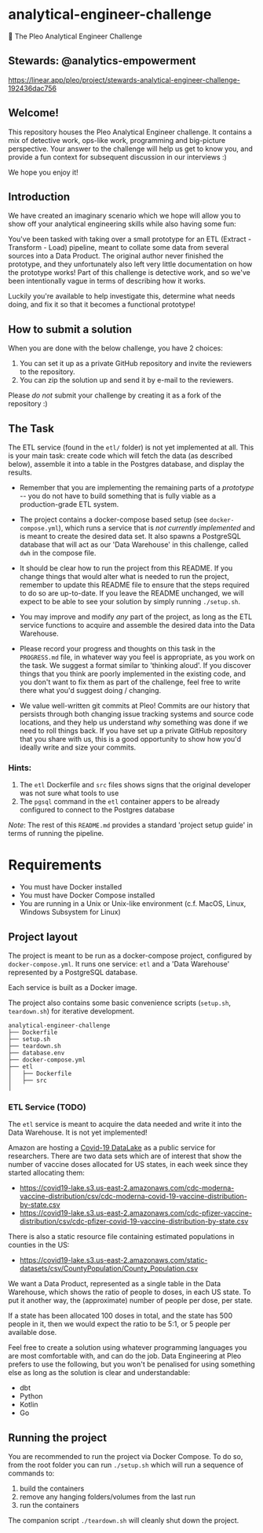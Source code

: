 # analytical-engineer-challenge
🚀 The Pleo Analytical Engineer Challenge


## Stewards: @analytics-empowerment
https://linear.app/pleo/project/stewards-analytical-engineer-challenge-192436dac756

## Welcome!
This repository houses the Pleo Analytical Engineer challenge. It contains a mix of detective work, ops-like work, programming and big-picture perspective. Your answer to the challenge will help us get to know you, and provide a fun context for subsequent discussion in our interviews :)

We hope you enjoy it!

## Introduction
We have created an imaginary scenario which we hope will allow you to show off your analytical engineering skills while also having some fun:

You've been tasked with taking over a small prototype for an ETL (Extract - Transform - Load) pipeline, meant to collate some data from several sources into a Data Product. The original author never finished the prototype, and they unfortunately also left very little documentation on how the prototype works! Part of this challenge is detective work, and so we've been intentionally vague in terms of describing how it works.

Luckily you're available to help investigate this, determine what needs doing, and fix it so that it becomes a functional prototype! 

## How to submit a solution

When you are done with the below challenge, you have 2 choices:

1. You can set it up as a private GitHub repository and invite the reviewers to the repository.
1. You can zip the solution up and send it by e-mail to the reviewers.

Please *do not* submit your challenge by creating it as a fork of the repository :)

## The Task

The ETL service (found in the `etl/` folder) is not yet implemented at all. This is your main task: create code which will fetch the data (as described below), assemble it into a table in the Postgres database, and display the results.


- Remember that you are implementing the remaining parts of a _prototype_ -- you do not have to build something that is fully viable as a production-grade ETL system.

- The project contains a docker-compose based setup (see `docker-compose.yml`), which runs a service that is _not currently implemented_ and is meant to create the desired data set. It also spawns a PostgreSQL database that will act as our 'Data Warehouse' in this challenge, called `dwh` in the compose file.

- It should be clear how to run the project from this README. If you change things that would alter what is needed to run the project, remember to update this README file to ensure that the steps required to do so are up-to-date. If you leave the README unchanged, we will expect to be able to see your solution by simply running `./setup.sh`.

- You may improve and modify *any* part of the project, as long as the ETL service functions to acquire and assemble the desired data into the Data Warehouse.

- Please record your progress and thoughts on this task in the `PROGRESS.md` file, in whatever way you feel is appropriate, as you work on the task. We suggest a format similar to 'thinking aloud'. If you discover things that you think are poorly implemented in the existing code, and you don't want to fix them as part of the challenge, feel free to write there what you'd suggest doing / changing.

- We value well-written git commits at Pleo! Commits are our history that persists through both changing issue tracking systems and source code locations, and they help us understand _why_ something was done if we need to roll things back. If you have set up a private GitHub repository that you share with us, this is a good opportunity to show how you'd ideally write and size your commits.

### Hints:

1. The `etl` Dockerfile and `src` files shows signs that the original developer was not sure what tools to use
2. The `pgsql` command in the `etl` container appers to be already configured to connect to the Postgres database

*Note*: The rest of this `README.md` provides a standard 'project setup guide' in terms of running the pipeline.

# Requirements

- You must have Docker installed
- You must have Docker Compose installed
- You are running in a Unix or Unix-like environment (c.f. MacOS, Linux, Windows Subsystem for Linux)

## Project layout

The project is meant to be run as a docker-compose project, configured by `docker-compose.yml`. It runs one service: `etl` and a 'Data Warehouse' represented by a PostgreSQL database.

Each service is built as a Docker image. 

The project also contains some basic convenience scripts (`setup.sh`, `teardown.sh`) for iterative development. 

```
analytical-engineer-challenge
├── Dockerfile
├── setup.sh
├── teardown.sh
├── database.env
├── docker-compose.yml
├── etl
│   ├── Dockerfile
│   ├── src
│
```

### ETL Service (TODO)
The `etl` service is meant to acquire the data needed and write it into the Data Warehouse. It is not yet implemented!

Amazon are hosting a [Covid-19 DataLake](https://aws.amazon.com/blogs/big-data/a-public-data-lake-for-analysis-of-covid-19-data/) as a public service for researchers. There are two data sets which are of interest that show the number of vaccine doses allocated for US states, in each week since they started allocating them:

 - https://covid19-lake.s3.us-east-2.amazonaws.com/cdc-moderna-vaccine-distribution/csv/cdc-moderna-covid-19-vaccine-distribution-by-state.csv
 - https://covid19-lake.s3.us-east-2.amazonaws.com/cdc-pfizer-vaccine-distribution/csv/cdc-pfizer-covid-19-vaccine-distribution-by-state.csv

There is also a static resource file containing estimated populations in counties in the US:

 - https://covid19-lake.s3.us-east-2.amazonaws.com/static-datasets/csv/CountyPopulation/County_Population.csv

We want a Data Product, represented as a single table in the Data Warehouse, which shows the ratio of people to doses, in each US state. To put it another way, the (approximate) number of people per dose, per state.

If a state has been allocated 100 doses in total, and the state has 500 people in it, then we would expect the ratio to be 5:1, or 5 people per available dose.

Feel free to create a solution using whatever programming languages you are most comfortable with, and can do the job. Data Engineering at Pleo prefers to use the following, but you won't be penalised for using something else as long as the solution is clear and understandable:

 - dbt
 - Python
 - Kotlin
 - Go

## Running the project

You are recommended to run the project via Docker Compose. To do so, from the root folder you can run `./setup.sh` which will run a sequence of commands to:

1. build the containers
2. remove any hanging folders/volumes from the last run
3. run the containers

The companion script `./teardown.sh` will cleanly shut down the project.
